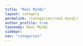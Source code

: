 ```yaml
---
title: "Real MySQL"
layout: category
permalink: /categories/real-mysql/
author_profile: true
taxonomy: Real MySQL
sidebar:
nav: "categories"
---
```

